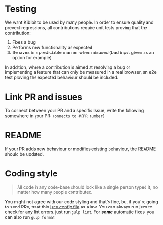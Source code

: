 # Testing

We want Kibibit to be used by many people. In order to ensure quality and prevent regressions, all contributions require unit tests proving that the contribution:

1. Fixes a bug
2. Performs new functionality as expected
3. Behaves in a predictable manner when misused (bad input given as an option for example)

In addition, where a contribution is aimed at resolving a bug or implementing a feature that can only be measured in a real browser, an e2e test proving the expected behaviour should be included.

# Link PR and issues

To connect between your PR and a specific Issue, write the following somewhere in your PR: `connects to #{PR number}`

# README

If your PR adds new behaviour or modifies existing behaviour, the README should be updated.

# Coding style

> All code in any code-base should look like a single person typed it, no matter how many people contributed.

You might not agree with our code styling and that's fine, but if you're going to send PRs, treat this [jscs config file](.jscsrc) as a law.
You can always run jscs to check for any lint errors. just run `gulp lint`. For ***some*** automatic fixes, you can also run `gulp format`
